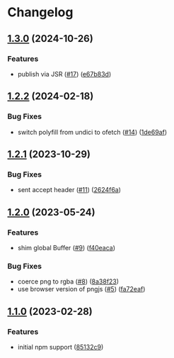# Changelog

## [1.3.0](https://github.com/ascorbic/get-pixels/compare/v1.2.2...v1.3.0) (2024-10-26)


### Features

* publish via JSR ([#17](https://github.com/ascorbic/get-pixels/issues/17)) ([e67b83d](https://github.com/ascorbic/get-pixels/commit/e67b83df862eb2007d4dc9aaa09a6c9519658328))

## [1.2.2](https://github.com/ascorbic/get-pixels/compare/v1.2.1...v1.2.2) (2024-02-18)


### Bug Fixes

* switch polyfill from undici to ofetch ([#14](https://github.com/ascorbic/get-pixels/issues/14)) ([1de69af](https://github.com/ascorbic/get-pixels/commit/1de69af77bc7ae6b01f04ae0b54d5cb7b743e3b7))

## [1.2.1](https://github.com/ascorbic/get-pixels/compare/v1.2.0...v1.2.1) (2023-10-29)


### Bug Fixes

* sent accept header ([#11](https://github.com/ascorbic/get-pixels/issues/11)) ([2624f6a](https://github.com/ascorbic/get-pixels/commit/2624f6aae1318e8818e77fc70afcb1ea2de40534))

## [1.2.0](https://github.com/ascorbic/get-pixels/compare/v1.1.0...v1.2.0) (2023-05-24)


### Features

* shim global Buffer ([#9](https://github.com/ascorbic/get-pixels/issues/9)) ([f40eaca](https://github.com/ascorbic/get-pixels/commit/f40eaca7f5a236bbf8a0444109c563a33450caee))


### Bug Fixes

* coerce png to rgba ([#8](https://github.com/ascorbic/get-pixels/issues/8)) ([8a38f23](https://github.com/ascorbic/get-pixels/commit/8a38f23cfdebb7c72530630a32e30715cc587382))
* use browser version of pngjs ([#5](https://github.com/ascorbic/get-pixels/issues/5)) ([fa72eaf](https://github.com/ascorbic/get-pixels/commit/fa72eaf480019e6b1c9d58b28fdfa53e6c09b835))

## [1.1.0](https://github.com/ascorbic/get-pixels/compare/1.0.0...v1.1.0) (2023-02-28)


### Features

* initial npm support ([85132c9](https://github.com/ascorbic/get-pixels/commit/85132c9abd9bc126a52a42f390ea84160ded051e))
